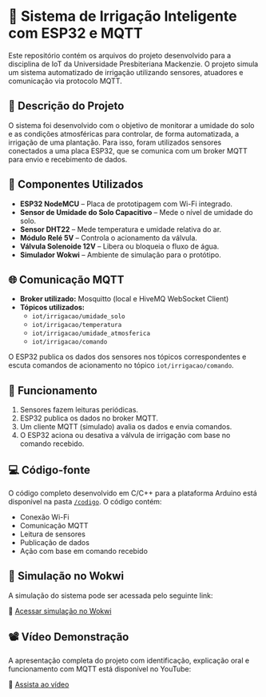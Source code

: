 # 🌱 Sistema de Irrigação Inteligente com ESP32 e MQTT

Este repositório contém os arquivos do projeto desenvolvido para a disciplina de IoT da Universidade Presbiteriana Mackenzie. O projeto simula um sistema automatizado de irrigação utilizando sensores, atuadores e comunicação via protocolo MQTT.

## 📘 Descrição do Projeto

O sistema foi desenvolvido com o objetivo de monitorar a umidade do solo e as condições atmosféricas para controlar, de forma automatizada, a irrigação de uma plantação. Para isso, foram utilizados sensores conectados a uma placa ESP32, que se comunica com um broker MQTT para envio e recebimento de dados.

## 🔧 Componentes Utilizados

- **ESP32 NodeMCU** – Placa de prototipagem com Wi-Fi integrado.
- **Sensor de Umidade do Solo Capacitivo** – Mede o nível de umidade do solo.
- **Sensor DHT22** – Mede temperatura e umidade relativa do ar.
- **Módulo Relé 5V** – Controla o acionamento da válvula.
- **Válvula Solenoide 12V** – Libera ou bloqueia o fluxo de água.
- **Simulador Wokwi** – Ambiente de simulação para o protótipo.

## 🌐 Comunicação MQTT

- **Broker utilizado:** Mosquitto (local e HiveMQ WebSocket Client)
- **Tópicos utilizados:**
  - `iot/irrigacao/umidade_solo`
  - `iot/irrigacao/temperatura`
  - `iot/irrigacao/umidade_atmosferica`
  - `iot/irrigacao/comando`

O ESP32 publica os dados dos sensores nos tópicos correspondentes e escuta comandos de acionamento no tópico `iot/irrigacao/comando`.

## 🧪 Funcionamento

1. Sensores fazem leituras periódicas.
2. ESP32 publica os dados no broker MQTT.
3. Um cliente MQTT (simulado) avalia os dados e envia comandos.
4. O ESP32 aciona ou desativa a válvula de irrigação com base no comando recebido.

## 💻 Código-fonte

O código completo desenvolvido em C/C++ para a plataforma Arduino está disponível na pasta [`/codigo`](./codigo/). O código contém:
- Conexão Wi-Fi
- Comunicação MQTT
- Leitura de sensores
- Publicação de dados
- Ação com base em comando recebido

## 🔁 Simulação no Wokwi

A simulação do sistema pode ser acessada pelo seguinte link:

🔗 [Acessar simulação no Wokwi](https://wokwi.com/projects/427968689341007873)

## 📽️ Vídeo Demonstração

A apresentação completa do projeto com identificação, explicação oral e funcionamento com MQTT está disponível no YouTube:

🎥 [Assista ao vídeo](https://youtu.be/8CQ8Y3AEKDM)
